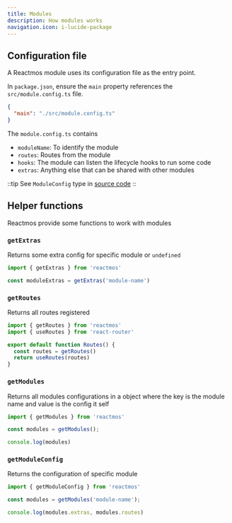 ```yaml
---
title: Modules
description: How modules works
navigation.icon: i-lucide-package
---
```


## Configuration file

A Reactmos module uses its configuration file as the entry point.

In `package.json`, ensure the `main` property references the `src/module.config.ts` file.

```json
{
  "main": "./src/module.config.ts"
}
```

The `module.config.ts` contains

- `moduleName`: To identify the module
- `routes`: Routes from the module
- `hooks`: The module can listen the lifecycle hooks to run some code
- `extras`: Anything else that can be shared with other modules

::tip
See `ModuleConfig` type in [source code](https://github.com/igorjacauna/reactmos/blob/main/packages/cli/src/types.ts#L13)
::

## Helper functions

Reactmos provide some functions to work with modules

### `getExtras`

Returns some extra config for specific module or `undefined`

```ts
import { getExtras } from 'reactmos'

const moduleExtras = getExtras('module-name')
```

### `getRoutes`

Returns all routes registered

```ts [Routes.tsx]
import { getRoutes } from 'reactmos'
import { useRoutes } from 'react-router'

export default function Routes() {
  const routes = getRoutes()
  return useRoutes(routes)
}
```

### `getModules`

Returns all modules configurations in a object where the key is the module name and value 
is the config it self

```ts
import { getModules } from 'reactmos'

const modules = getModules();

console.log(modules)
```

### `getModuleConfig`

Returns the configuration of specific module

```ts
import { getModuleConfig } from 'reactmos'

const modules = getModules('module-name');

console.log(modules.extras, modules.routes)
```

